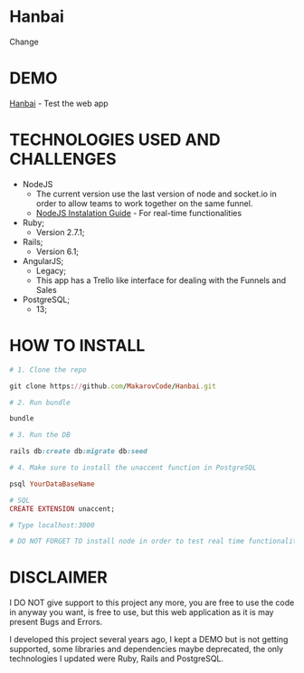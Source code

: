 # Hanbai
Change

# DEMO
[Hanbai](https://hanbai.geekoi.com) - Test the web app


# TECHNOLOGIES USED AND CHALLENGES
* NodeJS
    * The current version use the last version of node and socket.io in order to allow teams to work together on the same funnel.
    * [NodeJS Instalation Guide](https://nodejs.dev/learn/how-to-install-nodejs/) - For real-time functionalities
* Ruby;
    * Version 2.7.1;
* Rails;
    * Version 6.1;
* AngularJS;
    * Legacy;
    * This app has a Trello like interface for dealing with the Funnels and Sales
* PostgreSQL;
    * 13;


# HOW TO INSTALL

```ruby
# 1. Clone the repo

git clone https://github.com/MakarovCode/Hanbai.git

# 2. Run bundle

bundle

# 3. Run the DB

rails db:create db:migrate db:seed

# 4. Make sure to install the unaccent function in PostgreSQL

psql YourDataBaseName

# SQL
CREATE EXTENSION unaccent;

# Type localhost:3000

# DO NOT FORGET TO install node in order to test real time functionalities
```

# DISCLAIMER
I DO NOT give support to this project any more, you are free to use the code in anyway you want, is free to use, but this web application as it is may present Bugs and Errors.

I developed this project several years ago, I kept a DEMO but is not getting supported, some libraries and dependencies maybe deprecated, the only technologies I updated were Ruby, Rails and PostgreSQL.
